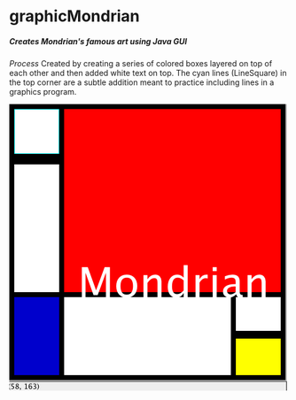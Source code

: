 # graphicMondrian
##### Creates Mondrian's famous art using Java GUI 

*Process*
Created by creating a series of colored boxes layered on top of each other and then added white text on top.
The cyan lines (LineSquare) in the top corner are a subtle addition meant to practice including lines in a graphics program.

![alt tag](https://github.com/KathrinaCzarny/graphicMondrian/blob/master/mondrianGUI.png)
